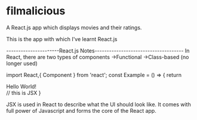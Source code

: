 # filmalicious
A React.js app which displays movies and their ratings. 

This is the app with which I've learnt React.js

----------------------React.js Notes-------------------------------------
In React, there are two types of components
->Functional
->Class-based (no longer used)

import React,{ Component } from 'react';
const Example = () => {
    return <div>Hello World!<div>   //  this is JSX
}

JSX is used in React to describe what the UI should look like. 
It comes with full power of Javascript and forms the core of the React app.